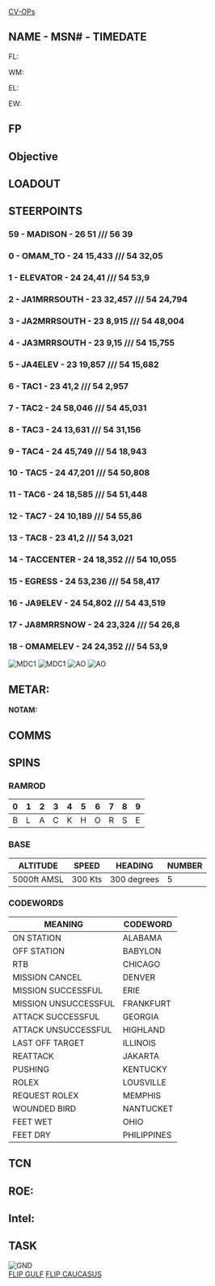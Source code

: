 [CV-OPs](/CVOPS/cvops.md)

## NAME - MSN# - TIMEDATE

FL: 

WM: 

EL: 

EW: 


## FP


				


## Objective
#### 



## LOADOUT


## STEERPOINTS
### 59 - MADISON - 26 51 ///  56 39
### 0 - OMAM_TO - 24 15,433 ///  54 32,05
### 1 - ELEVATOR - 24 24,41 ///  54 53,9
### 2 - JA1MRRSOUTH - 23 32,457 ///  54 24,794
### 3 - JA2MRRSOUTH - 23 8,915 ///  54 48,004
### 4 - JA3MRRSOUTH - 23 9,15 ///  54 15,755
### 5 - JA4ELEV - 23 19,857 ///  54 15,682
### 6 - TAC1 - 23 41,2 ///  54 2,957
### 7 - TAC2 - 24 58,046 ///  54 45,031
### 8 - TAC3 - 24 13,631 ///  54 31,156
### 9 - TAC4 - 24 45,749 ///  54 18,943
### 10 - TAC5 - 24 47,201 ///  54 50,808
### 11 - TAC6 - 24 18,585 ///  54 51,448
### 12 - TAC7 - 24 10,189 ///  54 55,86
### 13 - TAC8 - 23 41,2 ///  54 3,021
### 14 - TACCENTER - 24 18,352 ///  54 10,055
### 15 - EGRESS - 24 53,236 ///  54 58,417
### 16 - JA9ELEV - 24 54,802 ///  54 43,519
### 17 - JA8MRRSNOW - 24 23,324 ///  54 26,8
### 18 - OMAMELEV - 24 24,352 ///  54 53,9


![MDC1](MDC10.PNG)
![MDC1](MDC20.PNG)
![AO](E10.PNG)
![AO](E20.PNG)

## METAR: 

#### NOTAM: 



## COMMS

## SPINS

### RAMROD

| 0 | 1 | 2 | 3 | 4 | 5 | 6 | 7 | 8 | 9 |
| - | - | - | - | - | - | - | - | - | - |
| B | L | A | C | K | H | O | R | S | E |

### BASE

| ALTITUDE | SPEED | HEADING | NUMBER| 
| -------- | ----- | ------- | ----- | 
| 5000ft AMSL | 300 Kts | 300 degrees | 5 |

### CODEWORDS

| MEANING | CODEWORD | 
| ------- | -------- | 
| ON STATION | ALABAMA | 
| OFF STATION | BABYLON |
| RTB | CHICAGO |
| MISSION CANCEL | DENVER |
| MISSION SUCCESSFUL| ERIE |
| MISSION UNSUCCESSFUL| FRANKFURT |
| ATTACK SUCCESSFUL | GEORGIA |
| ATTACK UNSUCCESSFUL | HIGHLAND |
| LAST OFF TARGET| ILLINOIS |
| REATTACK | JAKARTA |
| PUSHING | KENTUCKY |
| ROLEX | LOUSVILLE |
| REQUEST ROLEX| MEMPHIS|
| WOUNDED BIRD | NANTUCKET |
| FEET WET | OHIO |
| FEET DRY | PHILIPPINES |

## TCN


## ROE:



## Intel:


## TASK


![GND](/FLIPS/OMAM_GND.png)  
[FLIP GULF](https://www.dropbox.com/s/sp91zf63rx0esao/FLIP_GULFR2_EC1.pdf?dl=0)
[FLIP CAUCASUS](https://www.dropbox.com/s/ppiqy9ba7i8h8op/FLIP_CAUR_EC1.pdf?dl=0)

